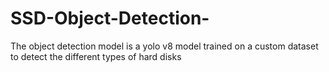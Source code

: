 # SSD-Object-Detection-
The object detection model is a yolo v8 model trained on a custom dataset to detect the different types of hard disks
